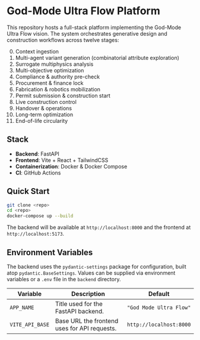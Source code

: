 # God-Mode Ultra Flow Platform

This repository hosts a full-stack platform implementing the God-Mode Ultra Flow vision. The system orchestrates generative design and construction workflows across twelve stages:

0. Context ingestion
1. Multi-agent variant generation (combinatorial attribute exploration)
2. Surrogate multiphysics analysis
3. Multi-objective optimization
4. Compliance & authority pre-check
5. Procurement & finance lock
6. Fabrication & robotics mobilization
7. Permit submission & construction start
8. Live construction control
9. Handover & operations
10. Long-term optimization
11. End-of-life circularity

## Stack

- **Backend**: FastAPI
- **Frontend**: Vite + React + TailwindCSS
- **Containerization**: Docker & Docker Compose
- **CI**: GitHub Actions

## Quick Start

```bash
git clone <repo>
cd <repo>
docker-compose up --build
```

The backend will be available at `http://localhost:8000` and the frontend at `http://localhost:5173`.

## Environment Variables

The backend uses the `pydantic-settings` package for configuration, built atop
`pydantic.BaseSettings`. Values can be supplied via environment variables or a
`.env` file in the `backend` directory.

| Variable  | Description                                | Default               |
|-----------|--------------------------------------------|-----------------------|
| `APP_NAME` | Title used for the FastAPI backend.    | `"God Mode Ultra Flow"` |
| `VITE_API_BASE` | Base URL the frontend uses for API requests. | `http://localhost:8000` |
